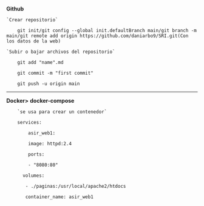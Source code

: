 **Github**

    `Crear repositorio`

        git init/git config --global init.defaultBranch main/git branch -m main/git remote add origin https://github.com/daniarbo9/SRI.git(Con los datos de la web)

    `Subir o bajar archivos del repositorio`

        git add "name".md

        git commit -m "first commit"

        git push -u origin main

---------------------------
**Docker>**
    **docker-compose**

        `se usa para crear un contenedor`

        services: 

            asir_web1:

            image: httpd:2.4

            ports: 

            - "8080:80"

          volumes:

           - ./paginas:/usr/local/apache2/htdocs

           container_name: asir_web1
